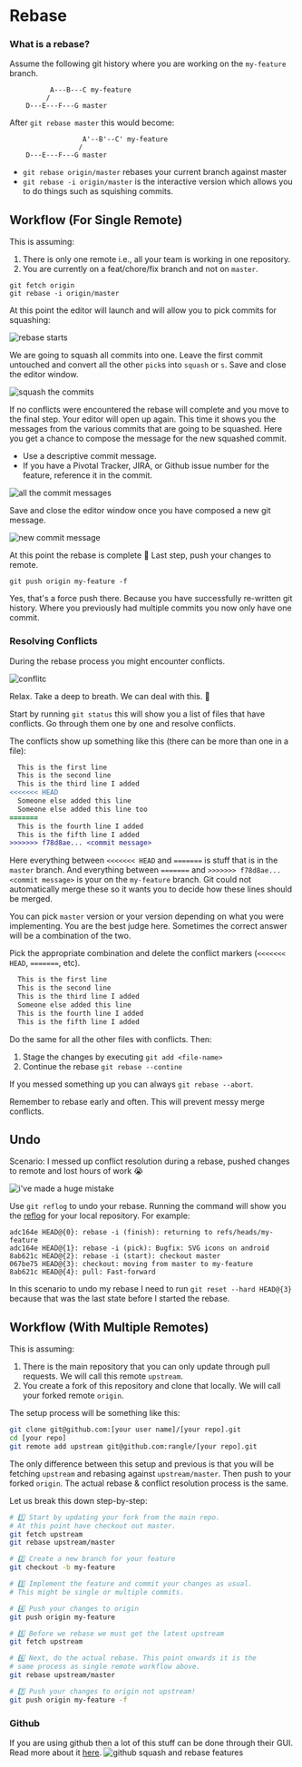 # Rebase

### What is a rebase?

Assume the following git history where you are working on the `my-feature` branch.

```
          A---B---C my-feature
         /
    D---E---F---G master
```

After `git rebase master` this would become:

```
                  A'--B'--C' my-feature
                 /
    D---E---F---G master
```

- `git rebase origin/master` rebases your current branch against master
- `git rebase -i origin/master` is the interactive version which allows you to do things such as squishing commits.


## Workflow (For Single Remote)

This is assuming:

1. There is only one remote i.e., all your team is working in one repository.
2. You are currently on a feat/chore/fix branch and not on `master`.

```
git fetch origin
git rebase -i origin/master
```

At this point the editor will launch and will allow you to pick commits for squashing:

![rebase starts](rebase-open.png)

We are going to squash all commits into one. Leave the first commit untouched and convert all the other `pick`s into `squash` or `s`. Save and close the editor window.

![squash the commits](rebase-squash.png)

If no conflicts were encountered the rebase will complete and you move to the final step. Your editor will open up again. This time it shows you the messages from the various commits that are going to be squashed. Here you get a chance to compose the message for the new squashed commit. 

- Use a descriptive commit message.
- If you have a Pivotal Tracker, JIRA, or Github issue number for the feature, reference it in the commit.

![all the commit messages](all-the-messages.png)

Save and close the editor window once you have composed a new git message.

![new commit message](new-message.png)

At this point the rebase is complete 🎉 Last step, push your changes to remote.

```
git push origin my-feature -f
```

Yes, that's a force push there. Because you have successfully re-written git history. Where you previously had multiple commits you now only have one commit.
 

### Resolving Conflicts

During the rebase process you might encounter conflicts.

![conflitc](conflicts.png)

Relax. Take a deep to breath. We can deal with this. 💪

Start by running `git status` this will show you a list of files that have conflicts. Go through them one by one and resolve conflicts.

The conflicts show up something like this (there can be more than one in a file):

```diff
  This is the first line
  This is the second line
  This is the third line I added
<<<<<<< HEAD
  Someone else added this line
  Someone else added this line too
=======
  This is the fourth line I added
  This is the fifth line I added
>>>>>>> f78d8ae... <commit message> 
```

Here everything between `<<<<<<< HEAD` and `=======` is stuff that is in the `master` branch. And everything between `=======` and `>>>>>>> f78d8ae... <commit message>` is your on the `my-feature` branch. Git could not automatically merge these so it wants you to decide how these lines should be merged. 

You can pick `master` version or your version depending on what you were implementing. You are the best judge here. Sometimes the correct answer will be a combination of the two.

Pick the appropriate combination and delete the conflict markers (`<<<<<<< HEAD`, `=======`, etc).

```diff
  This is the first line
  This is the second line
  This is the third line I added
  Someone else added this line
  This is the fourth line I added
  This is the fifth line I added
```

Do the same for all the other files with conflicts. Then:

1. Stage the changes by executing `git add <file-name>`
2. Continue the rebase `git rebase --contine`

If you messed something up you can always `git rebase --abort`.


Remember to rebase early and often. This will prevent messy merge conflicts. 



## Undo

Scenario: I messed up conflict resolution during a rebase, pushed changes to remote and lost hours of work 😭

![i've made a huge mistake](ive-made-a-huge-mistake.gif)

Use `git reflog` to undo your rebase. Running the command will show you the [reflog](https://git-scm.com/docs/git-reflog) for your local repository. For example:


```
adc164e HEAD@{0}: rebase -i (finish): returning to refs/heads/my-feature
adc164e HEAD@{1}: rebase -i (pick): Bugfix: SVG icons on android
8ab621c HEAD@{2}: rebase -i (start): checkout master
067be75 HEAD@{3}: checkout: moving from master to my-feature
8ab621c HEAD@{4}: pull: Fast-forward
```

In this scenario to undo my rebase I need to run `git reset --hard HEAD@{3}` because that was the last state before I started the rebase.


## Workflow (With Multiple Remotes)

This is assuming:

1. There is the main repository that you can only update through pull requests. We will call this remote `upstream`.
2. You create a fork of this repository and clone that locally. We will call your forked remote `origin`.

The setup process will be something like this:

```bash
git clone git@github.com:[your user name]/[your repo].git
cd [your repo]
git remote add upstream git@github.com:rangle/[your repo].git
```

The only difference between this setup and previous is that you will be fetching `upstream` and rebasing against `upstream/master`. Then push to your forked `origin`. The actual rebase & conflict resolution process is the same. 

Let us break this down step-by-step:

```bash
# 1️⃣ Start by updating your fork from the main repo.
# At this point have checkout out master.
git fetch upstream
git rebase upstream/master

# 2️⃣ Create a new branch for your feature
git checkout -b my-feature

# 3️⃣ Implement the feature and commit your changes as usual.
# This might be single or multiple commits.

# 4️⃣ Push your changes to origin
git push origin my-feature

# 5️⃣ Before we rebase we must get the latest upstream
git fetch upstream

# 6️⃣ Next, do the actual rebase. This point onwards it is the 
# same process as single remote workflow above.
git rebase upstream/master

# 7️⃣ Push your changes to origin not upstream!
git push origin my-feature -f
```

### Github 
If you are using github then a lot of this stuff can be done through their GUI. Read more about it [here](https://github.com/blog/2243-rebase-and-merge-pull-requests).
![github squash and rebase features](github.png)
